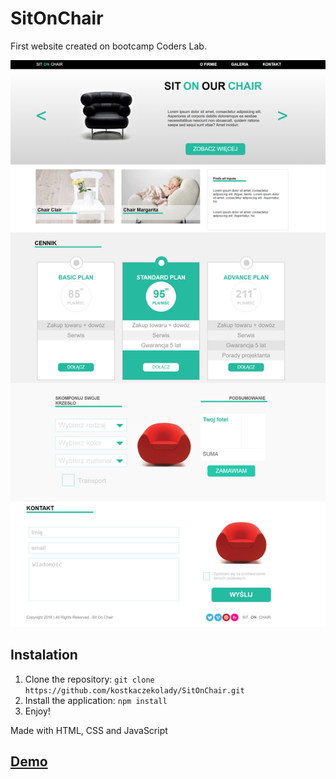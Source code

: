# SitOnChair
First website created on bootcamp Coders Lab.

![SitOnChair](SOC.png)


## Instalation

1. Clone the repository: `git clone https://github.com/kostkaczekolady/SitOnChair.git`
2. Install the application: `npm install`
3. Enjoy!


Made with HTML, CSS and JavaScript
## [Demo](https://kostkaczekolady.github.io/SitOnChair/.)
